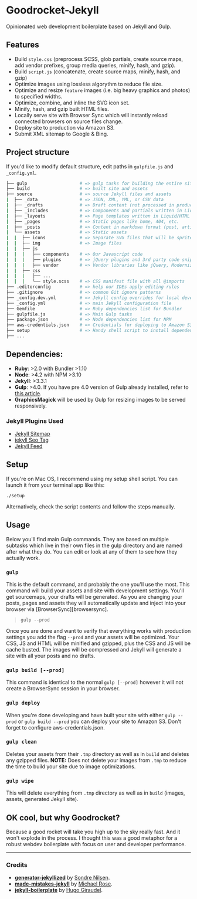 # Goodrocket-Jekyll

Opinionated web development boilerplate based on Jekyll and Gulp.

## Features

- Build `style.css` (preprocess SCSS, glob partials, create source maps, add vendor prefixes, group media queries, minify, hash, and gzip).
- Build `script.js` (concatenate, create source maps, minify, hash, and gzip)
- Optimize images using lossless algorythm to reduce file size.
- Optimize and resize `feature` images (i.e. big heavy graphics and photos) to specified widths.
- Optimize, combine, and inline the SVG icon set.
- Minify, hash, and gzip built HTML files.
- Locally serve site with Browser Sync which will instantly reload connected browsers on source files change.
- Deploy site to production via Amazon S3.
- Submit XML sitemap to Google & Bing.

## Project structure

If you'd like to modify default structure, edit paths in `gulpfile.js` and `_config.yml`.

```bash
├── gulp                    # => gulp tasks for building the entire site
├── build                   # => built site and assets
├── source                  # => source Jekyll files and assets
|  ├── _data                # => JSON, XML, YML, or CSV data
|  ├── _drafts              # => Draft content (not processed in production)
|  ├── _includes            # => Components and partials written in Liquid/HTML
|  ├── _layouts             # => Page templates written in Liquid/HTML
|  ├── _pages               # => Static pages like home, 404, etc.
|  ├── _posts               # => Content in markdown format (post, articles, etc.)
|  └── assets               # => Static assets
|  |  ├── icons             # => Separate SVG files that will be sprited
|  |  ├── img               # => Image files
|  |  ├── js                
|  |  |   ├── components    # => Our Javascript code
|  |  |   ├── plugins       # => jQuery plugins and 3rd party code snippets
|  |  |   ├── vendor        # => Vendor libraries like jQuery, Modernizr, etc.
|  |  ├── css
|  |  |   ├── ...
|  |  |   └── style.scss    # => CSS manifest file with all @imports
├── .editorconfig           # => help our IDEs apply editing rules
├── .gitignore              # => common Git ignore patterns
├── _config.dev.yml         # => Jekyll config overrides for local development
├── _config.yml             # => main Jekyll configuration file
├── Gemfile                 # => Ruby dependencies list for Bundler
├── gulpfile.js             # => Main Gulp tasks
├── package.json            # => Node dependencies list for NPM
├── aws-credentials.json    # => Credentials for deploying to Amazon S3
├── setup                   # => Handy shell script to install dependencies
├── ...
```

## Dependencies:

- **Ruby**: >2.0 with Bundler >1.10
- **Node**: >4.2 with NPM >3.10
- **Jekyll**: >3.3.1
- **Gulp**: >4.0. If you have pre 4.0 version of Gulp already installed, refer to [this article](https://demisx.github.io/gulp4/2015/01/15/install-gulp4.html).
- **GraphicsMagick** will be used by Gulp for resizing images to be served responsively.

### Jekyll Plugins Used

* [Jekyll Sitemap](https://github.com/jekyll/jekyll-sitemap)
* [jekyll Seo Tag](https://github.com/jekyll/jekyll-seo-tag)
* [Jekyll Feed](https://github.com/jekyll/jekyll-feed)

## Setup

If you're on Mac OS, I recommend using my setup shell script. You can launch it from your terminal app like this:

```
./setup
```

Alternatively, check the script contents and follow the steps manually.


## Usage

Below you'll find main Gulp commands. They are based on multiple subtasks which 
live in their own files in the gulp directory and are named after what they do. 
You can edit or look at any of them to see how they actually work.

### `gulp`

This is the default command, and probably the one you'll use the most. This
command will build your assets and site with development settings. You'll get
sourcemaps, your drafts will be generated. As you are changing your posts, pages and assets they will automatically update and inject into your browser via [BrowserSync][browsersync].

> `gulp --prod`

Once you are done and want to verify that everything works with production
settings you add the flag `--prod` and your assets will be optimized. Your CSS,
JS and HTML will be minified and gzipped, plus the CSS and JS will be cache
busted. The images will be compressed and Jekyll will generate a site with all
your posts and no drafts.

### `gulp build [--prod]`

This command is identical to the normal `gulp [--prod]` however it will not
create a BrowserSync session in your browser.

### `gulp deploy`

When you're done developing and have built your site with either `gulp --prod`
or `gulp build --prod` you can deploy your site to Amazon S3. Don't forget to configure aws-credentials.json.

### `gulp clean`

Deletes your assets from their `.tmp` directory as well as in `build` and deletes
any gzipped files. **NOTE:** Does not delete your images from `.tmp` to reduce
the time to build your site due to image optimizations.

### `gulp wipe`

This will delete everything from `.tmp` directory as well as in `build` 
(images, assets, generated Jekyll site). 

## OK cool, but why Goodrocket? 
Because a good rocket will take you high up to the sky really fast. And it won't explode in the process. I thought this was a good metaphor for a robust webdev boilerplate with focus on user and developer performance.

---

### Credits

- **[generator-jekyllized](https://github.com/sondr3/generator-jekyllized)** by [Sondre Nilsen](https://github.com/sondr3).
- **[made-mistakes-jekyll](https://github.com/mmistakes/made-mistakes-jekyll)** by [Michael Rose](https://github.com/mmistakes).
- **[jekyll-boilerplate](https://github.com/HugoGiraudel/jekyll-boilerplate)** by [Hugo Giraudel](https://github.com/HugoGiraudel).
